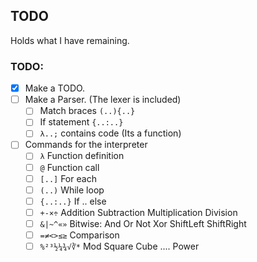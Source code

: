 ## TODO
Holds what I have remaining.

### TODO:
- [x] Make a TODO.
- [ ] Make a Parser. (The lexer is included)
    - [ ] Match braces `(..){..}`
    - [ ] If statement `{..:..}`
    - [ ] `λ..;` contains code (Its a function)
- [ ] Commands for the interpreter
    - [ ] `λ` Function definition
    - [ ] `@` Function call
    - [ ] `[..]` For each
    - [ ] `(..)` While loop
    - [ ] `{..:..}` If .. else
    - [ ] `+-×÷` Addition Subtraction Multiplication Division
    - [ ] `&|~^«»` Bitwise: And Or Not Xor ShiftLeft ShiftRight
    - [ ] `=≠<>≤≥` Comparison 
    - [ ] `%²³½¼¾√∛*` Mod Square Cube .... Power
